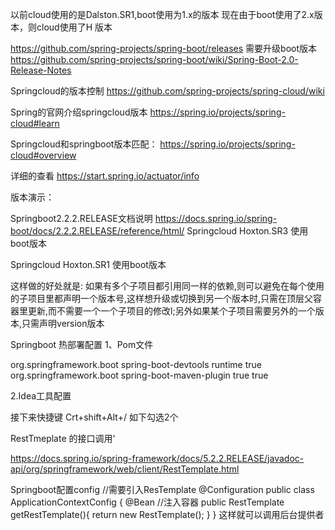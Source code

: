 







以前cloud使用的是Dalston.SR1,boot使用为1.x的版本
现在由于boot使用了2.x版本，则cloud使用了H 版本

https://github.com/spring-projects/spring-boot/releases
需要升级boot版本
https://github.com/spring-projects/spring-boot/wiki/Spring-Boot-2.0-Release-Notes

Springcloud的版本控制
https://github.com/spring-projects/spring-cloud/wiki


Spring的官网介绍springcloud版本
https://spring.io/projects/spring-cloud#learn


Springcloud和springboot版本匹配：
https://spring.io/projects/spring-cloud#overview


详细的查看
https://start.spring.io/actuator/info


版本演示：



Springboot2.2.2.RELEASE文档说明
https://docs.spring.io/spring-boot/docs/2.2.2.RELEASE/reference/html/
Springcloud Hoxton.SR3 使用boot版本


Springcloud Hoxton.SR1 使用boot版本






这样做的好处就是: 如果有多个子项目都引用同一样的依赖,则可以避免在每个使用的子项目里都声明一个版本号,这样想升级或切换到另一个版本时,只需在顶层父容器里更新,而不需要一个一个子项目的修改l;另外如果某个子项目需要另外的一个版本,只需声明version版本 


Springboot 热部署配置
1、Pom文件
<!--热部署相关的-->
<dependency>
    <groupId>org.springframework.boot</groupId>
    <artifactId>spring-boot-devtools</artifactId>
    <scope>runtime</scope>
    <optional>true</optional>
</dependency>

<!--全局使用热部署-->
<build>
  <plugins>
    <plugin>
      <groupId>org.springframework.boot</groupId>
      <artifactId>spring-boot-maven-plugin</artifactId>
      <configuration>
        <fork>true</fork>
        <addResources>true</addResources>
      </configuration>
    </plugin>
  </plugins>
</build>


2.Idea工具配置


接下来快捷键
Crt+shift+Alt+/    如下勾选2个



RestTmeplate 的接口调用‘




https://docs.spring.io/spring-framework/docs/5.2.2.RELEASE/javadoc-api/org/springframework/web/client/RestTemplate.html

Springboot配置config
//需要引入ResTemplate
@Configuration
public class ApplicationContextConfig {
    @Bean  //注入容器
    public RestTemplate getRestTemplate(){
        return  new RestTemplate();
    }
}
这样就可以调用后台提供者


